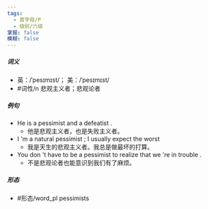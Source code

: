 ```yaml
---
tags:
  - 首字母/P
  - 级别/六级
掌握: false
模糊: false
---
```

##### 词义
- 英：/ˈpesɪmɪst/； 美：/ˈpesɪmɪst/
- #词性/n  悲观主义者；悲观论者
##### 例句
- He is a pessimist and a defeatist .
	- 他是悲观主义者，也是失败主义者。
- I 'm a natural pessimist ; I usually expect the worst
	- 我是天生的悲观主义者。我总是做最坏的打算。
- You don 't have to be a pessimist to realize that we 're in trouble .
	- 不是悲观论者也能意识到我们有了麻烦。
##### 形态
- #形态/word_pl pessimists

